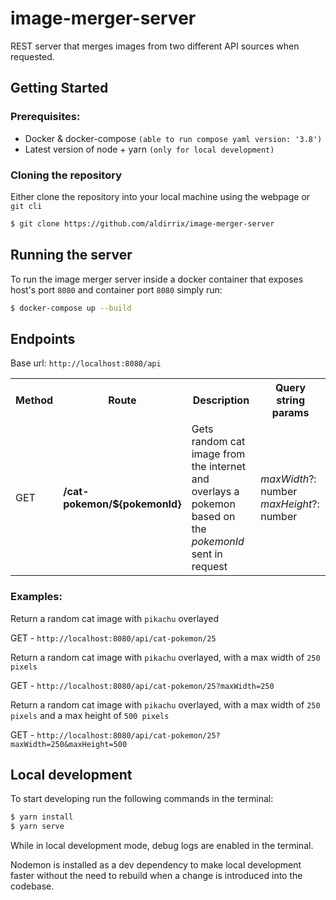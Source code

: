 # image-merger-server

REST server that merges images from two different API sources when requested.

## Getting Started

### Prerequisites:
* Docker & docker-compose `(able to run compose yaml version: '3.8')`
* Latest version of node + yarn `(only for local development)`


### Cloning the repository

Either clone the repository into your local machine using the webpage or `git cli`

```bash
$ git clone https://github.com/aldirrix/image-merger-server
```

## Running the server

To run the image merger server inside a docker container that exposes host's port `8080` and container port `8080` simply run:

```bash
$ docker-compose up --build
```

## Endpoints

Base url: `http://localhost:8080/api`

<table>
  <tr>
    <th>Method</th>
    <th>Route</th>
    <th>Description</th>
    <th>Query string params</th>
  <tr>
    <td>GET</td>
    <td><b>/cat-pokemon/${pokemonId}</b></td>
    <td>Gets random cat image from the internet and overlays a pokemon based on the <i>pokemonId</i> sent in request</td>
    <td>
      <i>maxWidth</i>?: number
      <i>maxHeight</i>?: number
    </td>
  </tr>
</table>


### Examples:

Return a random cat image with `pikachu` overlayed

GET - `http://localhost:8080/api/cat-pokemon/25`

Return a random cat image with `pikachu` overlayed, with a max width of `250 pixels`

GET - `http://localhost:8080/api/cat-pokemon/25?maxWidth=250`

Return a random cat image with `pikachu` overlayed, with a max width of `250 pixels` and a max height of `500 pixels`

GET - `http://localhost:8080/api/cat-pokemon/25?maxWidth=250&maxHeight=500`

## Local development

To start developing run the following commands in the terminal:

```bash
$ yarn install
$ yarn serve
```

While in local development mode, debug logs are enabled in the terminal.

Nodemon is installed as a dev dependency to make local development faster without the need to rebuild when a change is introduced into the codebase.
